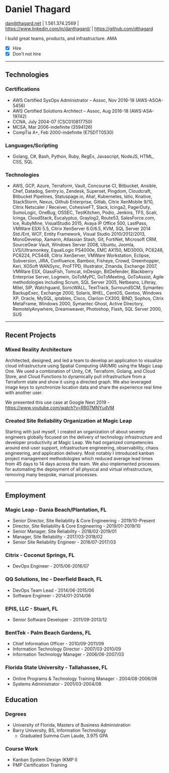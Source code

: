 # Daniel Thagard

dan@thagard.net | 1.561.374.2569 | https://www.linkedin.com/in/danthagard/ | https://github.com/dthagard

I build great teams, products, and infrastructure. AMA

- [X] Hire
- [X] Don't not hire

---

## Technologies

### Certifications

- AWS Certified SysOps Administrator – Assoc, Nov 2016-18 (AWS-ASOA-5456)
- AWS Certified Solutions Architect – Assoc, Aug 2016-18 (AWS-ASA-19742)
- CCNA, July 2004-07 (CSC010817750)
- MCSA, Mar 2006-indefinite (3594126)
- CompTia A+, Feb 2000-indefinite (E75DTT0530)

### Languages/Scripting

- Golang, C#, Bash, Python, Ruby, RegEx, Javascript, NodeJS, HTML, CSS, SQL

### Technologies

- AWS, GCP, Azure, Terraform, Vault, Concourse CI, Bitbucket, Ansible, Chef, Datadog, Sentry.io, Zendesk, Superset, Pingdom, Cloudcraft, Bitbucket Pipelines, Statuspage.io, Aha!, Kubernetes, Istio, Knative, StackStorm, Nexus, Github Enterprise, Gitlab,  Citrix XenMobile 9/10, Citrix Netscaler / Receiver, CohesiveFT, Slack, Icinga2, PagerDuty, SumoLogic, OneBug, OSSEC, TestKitchen, Podio, Jenkins, TFS, Scalr, Icinga, CloudStack, Eucalyptus, Graylog2, Route53, SalesForce.com, Ice, RubyMine, VisualStudio 2015, Avaya IP Office 500, LastPass, VMWare ESXi 5.5, Citrix XenServer 6.0/6.5, KVM, SQL Server 2014 Std./Ent, WCF, Entity Framework, Visual Studio 2010/2012/2013, MonoDevelop, Xamarin, Atlassian Stash, Git, FortiNet, Microsoft CRM, SourceGear Vault, Windows Server 2008, Ubuntu, Joomla, LVS/Ultramonkey, EqualLogic PS4000e, EMC AX150, MD3000i, PC6248, PC6224, PC5448, Citrix XenServer, VMWare Workstation, Eclipse, Subversion, JIRA, Confluence, Bamboo, Fisheye, Crowd, Greenhopper, Keri, XOSoft WANSync, ProFTPD, Illustrator, Zmanda, Exchange 2007, VMWare ESX, GlassFish, Tomcat, InDesign, BitDefender, Blackberry Enterprise Server, Logmein, GoToMyPC, GoToMeeting, GoToAssist, Agile methodologies including Scrum, SQL Server 2005, Netbeans, Liferay, Mitel, SIP, Watchguard, SonicWALL, TestTrack, SurroundSCM, Symantec BackupExec, Exchange 2000, Solaris, RHEL, CentOS, Gentoo, Windows XP, Oracle, MySQL, iptables, Cisco, Clariion CX300, BIND, Sophos, Citrix MetaFrame, Windows 2000, Symantec Ghost, Active Directory, RemotelyAnywhere, Dreamweaver, Photoshop, Flash, SQL Server 2000, SUS

---

## Recent Projects

### Mixed Reality Architecture

Architected, designed, and led a team to develop an application to visualize cloud infrastructure using Spatial Computing (AR/MR) using the Magic Leap One. We used a combination of Unity, C#, Terraform, Golang, and Cloud Store, and Cloud Functions to dynamically pull infrastructure from a Terraform state and show it using a directed graph. We also leveraged image keys to synchronize location data and share the experience real time with another user.

We presented this use case at Google Next 2019 - https://www.youtube.com/watch?v=RR07MNYudVM

### Created Site Reliability Organization at Magic Leap

Starting with just myself, I created an organization of about seventy engineers globally focused on the delivery of technology infrastructure and developer productivity at Magic Leap. We had organized competencies around end-user support, infrastructure engineering, observability, chaos engineering, and application delivery. Most notably I introduced kanban project management methodologies which reduced average lead times from 45 days to 14 days across the team. We also implemented processes for automating the deployment of all physical and virtual infrastructure, removing many bespoke, manual processes.

---

## Employment

### Magic Leap - Dania Beach/Plantation, FL

- Senior Director, Site Reliability & Core Engineering - 2019/10-Present
- Director, Site Reliability & Core Engineering - 2019/01-2019/10
- Senior Manager, Site Reliability - 2018/02-2019/01
- Manager, Site Reliability - 2017/03-2018/02
- Senior Site Reliability Engineer - 2016/07-2017/03

### Citrix - Coconut Springs, FL

- DevOps Engineer - 2015/06-2016/07

### QQ Solutions, Inc - Deerfield Beach, FL

- DevOps Team Lead - 2014/06-2015/06
- Software Engineer - 2014/01-2014/06

### EPIS, LLC - Stuart, FL

- Senior Software Developer - 2011/09-2013/12

### BentTek - Palm Beach Gardens, FL

- Chief Information Officer - 2010/09-2011/09
- Information Technology Director - 2007/03-2010/09
- Information Technology Manager - 2006/06-2007/03

### Florida State University - Tallahassee, FL

- Online Programs & Technology Training Manager - 2004/08-2006/06
- Systems Administrator - 2001/03-2004/08

## Education

### Degrees

- University of Florida, Masters of Business Administration
- Barry University, BS, Information Technology
  - Graduated Summa Cum Laude, 3.975 GPA

### Course Work

- Kanban System Design (KMP I)
- PMP Certification Training
